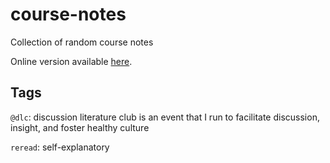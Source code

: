 # course-notes
Collection of random course notes

Online version available [here](https://e-gin-wong.gitbook.io/eginwong-course-notes/).

## Tags
`@dlc`: discussion literature club is an event that I run to facilitate discussion, insight, and foster healthy culture

`reread`: self-explanatory